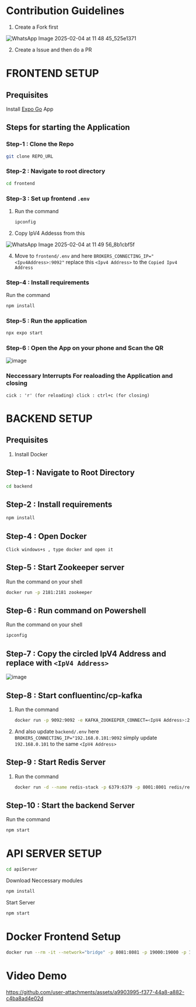 # Contribution Guidelines 
  1. Create a Fork first
     
![WhatsApp Image 2025-02-04 at 11 48 45_525e1371](https://github.com/user-attachments/assets/f216e854-db60-4e13-ac9c-efdda0549e6f)

  2. Create a Issue and then do a PR


# FRONTEND SETUP

## Prequisites 
Install [Expo Go](https://expo.dev/go) App


## Steps for starting the Application

### Step-1 : Clone the Repo 
```bash
git clone REPO_URL
```

### Step-2 : Navigate to root directory
```bash
cd frontend
```

### Step-3 : Set up frontend `.env`
1. Run the command 
    ```bash
    ipconfig
    ```
2. Copy IpV4 Addesss from this
   
![WhatsApp Image 2025-02-04 at 11 49 56_8b1cbf5f](https://github.com/user-attachments/assets/755bfac4-c457-40b6-a070-4ae4dc4026d2)


4. Move to `frontend/.env` and here `BROKERS_CONNECTING_IP="<Ipv4Address>:9092"` replace
this `<Ipv4 Address>` to the `Copied Ipv4 Address`


### Step-4 : Install requirements
Run the command
```bash
npm install
```



### Step-5 : Run the application
```bash
npx expo start
```

### Step-6 : Open the App on your phone and Scan the QR

![image](https://github.com/user-attachments/assets/98fd243c-4bcb-4027-bb42-b69b98971236)


### Neccessary Interrupts For realoading the Application and closing

`
cick : 'r' (for reloading)
click : ctrl+c (for closing)
`


# BACKEND SETUP

## Prequisites 
  1. Install Docker

## Step-1 : Navigate to Root Directory 
```bash
cd backend
```
## Step-2 : Install requirements
```bash
npm install
```

## Step-4 : Open Docker
`Click windows+s , type docker and open it`

## Step-5 : Start Zookeeper server
Run the command on your shell
```bash
docker run -p 2181:2181 zookeeper
```

## Step-6 : Run command on Powershell
Run the command on your shell
```bash
ipconfig
```

## Step-7 : Copy the circled IpV4 Address and replace with `<IpV4 Address>`

![image](https://github.com/user-attachments/assets/241febc5-572b-488c-9a38-77e3bd0cb8d8)


## Step-8 : Start confluentinc/cp-kafka
1. Run the command
    ```bash
    docker run -p 9092:9092 -e KAFKA_ZOOKEEPER_CONNECT=<IpV4 Address>:2181 -e KAFKA_ADVERTISED_LISTENERS=PLAINTEXT://<IpV4 Address>:9092 -e KAFKA_LISTENER_SECURITY_PROTOCOL=PLAINTEXT -e KAFKA_LISTENER_PORT=9092 -e KAFKA_OFFSETS_TOPIC_REPLICATION_FACTOR=1 confluentinc/cp-kafka
    ```

2. And also update `backend/.env` here `BROKERS_CONNECTING_IP="192.168.0.101:9092` simply update `192.168.0.101` to the same `<IpV4 Address>`

## Step-9 : Start Redis Server
1. Run the command 
    ```bash
    docker run -d --name redis-stack -p 6379:6379 -p 8001:8001 redis/redis-stack:latest
    ```

    

## Step-10 : Start the backend Server
Run the command
```bash
npm start
```

# API SERVER SETUP

```bash
cd apiServer
```
Download Neccessary modules
```bash
npm install
```
Start Server
```bash
npm start
```


# Docker Frontend Setup

```bash
docker run --rm -it --network="bridge" -p 8081:8081 -p 19000:19000 -p 19001:19001 -p 19002:19002 -e REACT_NATIVE_PACKAGER_HOSTNAME=<Ipv4 Address> -v "D:\Data\mapelite-test\maplite\frontend:/app" <your-image> npx expo start --host lan
```

# Video Demo

https://github.com/user-attachments/assets/a9903995-f377-44a8-a882-c4ba8ad4e02d

